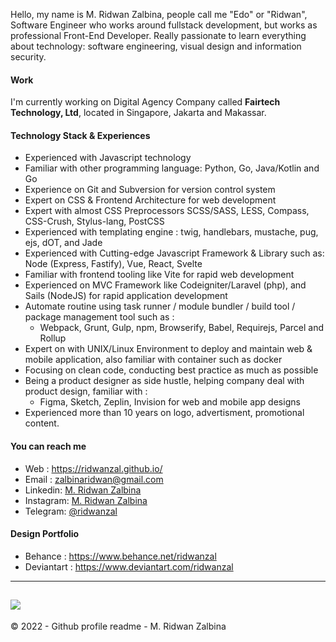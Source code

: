 Hello, my name is M. Ridwan Zalbina, people call me "Edo" or "Ridwan", Software Engineer who works around fullstack development, but works as professional Front-End Developer. Really passionate to learn everything about technology: software engineering, visual design and information security.

#### Work

I'm currently working on Digital Agency Company called **Fairtech Technology, Ltd**, located in Singapore, Jakarta and Makassar.

#### Technology Stack  & Experiences 

- Experienced with Javascript technology
- Familiar with other programming language: Python, Go, Java/Kotlin and Go
- Experience on Git and Subversion for version control system
- Expert on CSS & Frontend Architecture for web development
- Expert with almost CSS Preprocessors SCSS/SASS, LESS, Compass, CSS-Crush, Stylus-lang, PostCSS
- Experienced with templating engine : twig, handlebars, mustache, pug, ejs, dOT, and Jade
- Experienced with Cutting-edge Javascript Framework & Library such as: Node (Express, Fastify), Vue, React, Svelte
- Familiar with frontend tooling like Vite for rapid web development
- Experienced on MVC Framework like Codeigniter/Laravel (php), and Sails (NodeJS) for rapid application development
- Automate routine using task runner / module bundler / build tool / package management tool such as :
  - Webpack, Grunt, Gulp, npm, Browserify, Babel, Requirejs, Parcel and Rollup
- Expert on with UNIX/Linux Environment to deploy and maintain web & mobile application, also familiar with container such as docker
- Focusing on clean code, conducting best practice as much as possible
- Being a product designer as side hustle, helping company deal with product design, familiar with : 
  - Figma, Sketch, Zeplin, Invision for web and mobile app designs
- Experienced more than 10 years on logo, advertisment, promotional content. 

#### You can reach me

- Web : https://ridwanzal.github.io/
- Email :  [zalbinaridwan@gmail.com](mailto:zalbinaridwan@gmail.com)
- Linkedin: [M. Ridwan Zalbina](https://www.linkedin.com/in/mridwanzalbina/)
- Instagram: [M. Ridwan Zalbina](https://www.instagram.com/ridwanzal/)
- Telegram: [@ridwanzal](https://t.me/ridwanzal)

#### Design Portfolio
- Behance : https://www.behance.net/ridwanzal
- Deviantart : https://www.deviantart.com/ridwanzal

------
![](https://komarev.com/ghpvc/?username=ridwanzal&color=blueviolet)
------

&copy; 2022 - Github profile readme - M. Ridwan Zalbina
